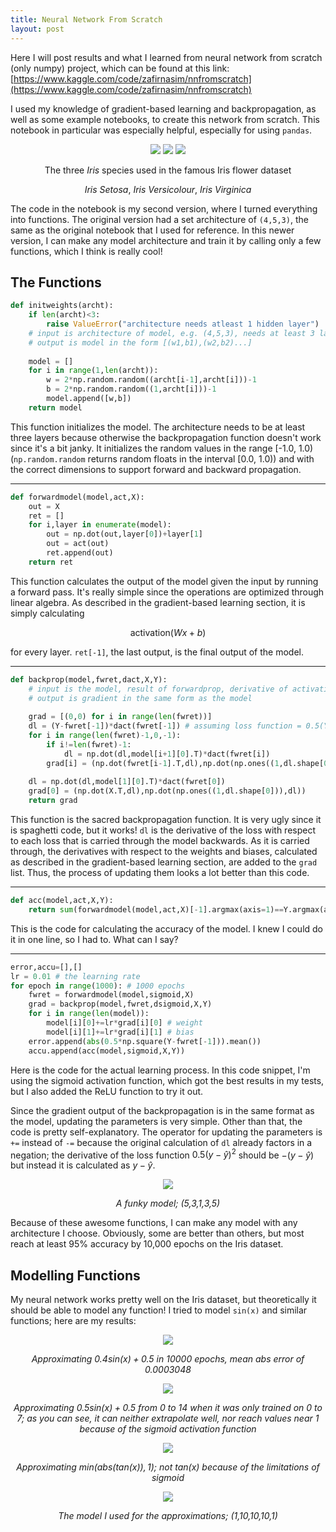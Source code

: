 ```yaml
---
title: Neural Network From Scratch
layout: post
---
```

Here I will post results and what I learned from neural network from scratch (only numpy) project, which can be found at this link:
[https://www.kaggle.com/code/zafirnasim/nnfromscratch](https://www.kaggle.com/code/zafirnasim/nnfromscratch)

I used my knowledge of gradient-based learning and backpropagation, as well as some example notebooks, to create this network from scratch. This notebook in particular was especially helpful, especially for using `pandas`.

<div align="center" markdown="1">

![](https://zaforf.github.io/isp/assets/iris1.jpg)
![](https://zaforf.github.io/isp/assets/iris2.jpg)
![](https://zaforf.github.io/isp/assets/iris3.jpg)

The three *Iris* species used in the famous Iris flower dataset

*Iris Setosa*, *Iris Versicolour*, *Iris Virginica*

</div>

The code in the notebook is my second version, where I turned everything into functions. The original version had a set architecture of `(4,5,3)`, the same as the original notebook that I used for reference. In this newer version, I can make any model architecture and train it by calling only a few functions, which I think is really cool!

## The Functions

```python
def initweights(archt):
    if len(archt)<3:
        raise ValueError("architecture needs atleast 1 hidden layer")
    # input is architecture of model, e.g. (4,5,3), needs at least 3 layers
    # output is model in the form [(w1,b1),(w2,b2)...]
    
    model = []
    for i in range(1,len(archt)):
        w = 2*np.random.random((archt[i-1],archt[i]))-1
        b = 2*np.random.random((1,archt[i]))-1
        model.append([w,b])
    return model
```
This function initializes the model. The architecture needs to be at least three layers because otherwise the backpropagation function doesn't work since it's a bit janky. It initializes the random values in the range [-1.0, 1.0) (`np.random.random` returns random floats in the interval [0.0, 1.0)) and with the correct dimensions to support forward and backward propagation.

---
```python
def forwardmodel(model,act,X):
    out = X
    ret = []
    for i,layer in enumerate(model):
        out = np.dot(out,layer[0])+layer[1]
        out = act(out)
        ret.append(out)
    return ret
```
This function calculates the output of the model given the input by running a forward pass. It's really simple since the operations are optimized through linear algebra. As described in the gradient-based learning section, it is simply calculating

$$\text{activation}(Wx+b)$$

for every layer. `ret[-1]`, the last output, is the final output of the model.

---
```python
def backprop(model,fwret,dact,X,Y):
    # input is the model, result of forwardprop, derivative of activation function, and data
    # output is gradient in the same form as the model
    
    grad = [(0,0) for i in range(len(fwret))]
    dl = (Y-fwret[-1])*dact(fwret[-1]) # assuming loss function = 0.5(Y-Y_hat)^2
    for i in range(len(fwret)-1,0,-1):
        if i!=len(fwret)-1:
            dl = np.dot(dl,model[i+1][0].T)*dact(fwret[i])
        grad[i] = (np.dot(fwret[i-1].T,dl),np.dot(np.ones((1,dl.shape[0])),dl))
    
    dl = np.dot(dl,model[1][0].T)*dact(fwret[0])
    grad[0] = (np.dot(X.T,dl),np.dot(np.ones((1,dl.shape[0])),dl))
    return grad
```
This function is the sacred backpropagation function. It is very ugly since it is spaghetti code, but it works! `dl` is the derivative of the loss with respect to each loss that is carried through the model backwards. As it is carried through, the derivatives with respect to the weights and biases, calculated as described in the gradient-based learning section, are added to the `grad` list. Thus, the process of updating them looks a lot better than this code.

---
```python
def acc(model,act,X,Y):
    return sum(forwardmodel(model,act,X)[-1].argmax(axis=1)==Y.argmax(axis=1))/len(X)
```
This is the code for calculating the accuracy of the model. I knew I could do it in one line, so I had to. What can I say?

---
```python
error,accu=[],[]
lr = 0.01 # the learning rate
for epoch in range(1000): # 1000 epochs
    fwret = forwardmodel(model,sigmoid,X)
    grad = backprop(model,fwret,dsigmoid,X,Y)
    for i in range(len(model)):
        model[i][0]+=lr*grad[i][0] # weight
        model[i][1]+=lr*grad[i][1] # bias
    error.append(abs(0.5*np.square(Y-fwret[-1])).mean())
    accu.append(acc(model,sigmoid,X,Y))
```
Here is the code for the actual learning process. In this code snippet, I'm using the sigmoid activation function, which got the best results in my tests, but I also added the ReLU function to try it out.

Since the gradient output of the backpropagation is in the same format as the model, updating the parameters is very simple. Other than that, the code is pretty self-explanatory. The operator for updating the parameters is `+=` instead of `-=` because the original calculation of `dl` already factors in a negation; the derivative of the loss function $0.5(y-\hat{y})^2$ should be $-(y-\hat{y})$ but instead it is calculated as $y-\hat{y}$.

<div align="center" markdown="1">

![](https://zaforf.github.io/isp/assets/funkymodel.png)

*A funky model; (5,3,1,3,5)*
</div>

Because of these awesome functions, I can make any model with any architecture I choose. Obviously, some are better than others, but most reach at least 95% accuracy by 10,000 epochs on the Iris dataset.

## Modelling Functions

My neural network works pretty well on the Iris dataset, but theoretically it should be able to model any function! I tried to model `sin(x)` and similar functions; here are my results:

<div align="center" markdown="1">

![](https://zaforf.github.io/isp/assets/sin.png)

*Approximating $0.4\text{sin}(x)+0.5$ in 10000 epochs, mean abs error of 0.0003048*

![](https://zaforf.github.io/isp/assets/sinex.png)

*Approximating $0.5\text{sin}(x)+0.5$ from 0 to 14 when it was only trained on 0 to 7; as you can see, it can neither extrapolate well, nor reach values near 1 because of the sigmoid activation function*

![](https://zaforf.github.io/isp/assets/tan.png)

*Approximating $\text{min}(\text{abs}(\text{tan}(x)),1)$; not $\text{tan}(x)$ because of the limitations of sigmoid*

![](https://zaforf.github.io/isp/assets/model.png)

*The model I used for the approximations; (1,10,10,10,1)*

</div>